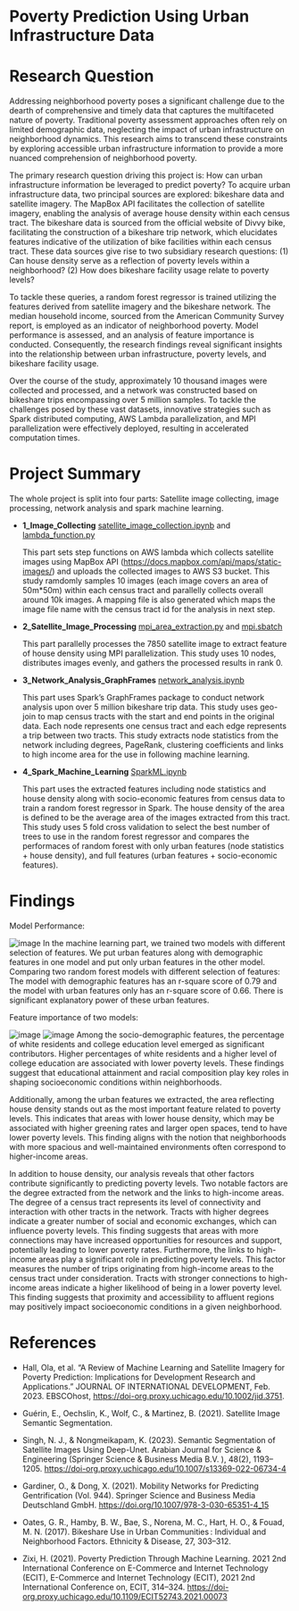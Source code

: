 # Poverty Prediction Using Urban Infrastructure Data

# Research Question
Addressing neighborhood poverty poses a significant challenge due to the dearth of comprehensive and timely data that captures the multifaceted nature of poverty. Traditional poverty assessment approaches often rely on limited demographic data, neglecting the impact of urban infrastructure on neighborhood dynamics. This research aims to transcend these constraints by exploring accessible urban infrastructure information to provide a more nuanced comprehension of neighborhood poverty.

The primary research question driving this project is: How can urban infrastructure information be leveraged to predict poverty? To acquire urban infrastructure data, two principal sources are explored: bikeshare data and satellite imagery. The MapBox API facilitates the collection of satellite imagery, enabling the analysis of average house density within each census tract. The bikeshare data is sourced from the official website of Divvy bike, facilitating the construction of a bikeshare trip network, which elucidates features indicative of the utilization of bike facilities within each census tract. These data sources give rise to two subsidiary research questions: (1) Can house density serve as a reflection of poverty levels within a neighborhood? (2) How does bikeshare facility usage relate to poverty levels?

To tackle these queries, a random forest regressor is trained utilizing the features derived from satellite imagery and the bikeshare network. The median household income, sourced from the American Community Survey report, is employed as an indicator of neighborhood poverty. Model performance is assessed, and an analysis of feature importance is conducted. Consequently, the research findings reveal significant insights into the relationship between urban infrastructure, poverty levels, and bikeshare facility usage.

Over the course of the study, approximately 10 thousand images were collected and processed, and a network was constructed based on bikeshare trips encompassing over 5 million samples. To tackle the challenges posed by these vast datasets, innovative strategies such as Spark distributed computing, AWS Lambda parallelization, and MPI parallelization were effectively deployed, resulting in accelerated computation times.

# Project Summary
The whole project is split into four parts: Satellite image collecting, image processing, network analysis and spark machine learning.

- **1_Image_Collecting** [satellite_image_collection.ipynb](https://github.com/macs30123-s23/final-project-urban_explorer/blob/main/1_Image_Collecting/satellite_image_collection.ipynb) and [lambda_function.py](https://github.com/macs30123-s23/final-project-urban_explorer/blob/main/1_Image_Collecting/lambda_function.py)
    
    This part sets step functions on AWS lambda which collects satellite images using MapBox API (https://docs.mapbox.com/api/maps/static-images/) and uploads the collected images to AWS S3 bucket. This study ramdomly samples 10 images (each image covers an area of 50m*50m) within each census tract and parallelly collects overall around 10k images. A mapping file is also generated which maps the image file name with the census tract id for the analysis in next step.

- **2_Satellite_Image_Processing** [mpi_area_extraction.py](https://github.com/macs30123-s23/final-project-urban_explorer/blob/main/2_Satellite_Image_Processing/mpi_area_extraction.py) and [mpi.sbatch](https://github.com/macs30123-s23/final-project-urban_explorer/blob/main/2_Satellite_Image_Processing/mpi.sbatch)

    This part parallelly processes the 7850 satellite image to extract feature of house density using MPI parallelization. This study uses 10 nodes, distributes images evenly, and gathers the processed results in rank 0.

- **3_Network_Analysis_GraphFrames** [network_analysis.ipynb](https://github.com/macs30123-s23/final-project-urban_explorer/blob/main/3_Network_Analysis_GraphFrames/network_analysis.ipynb)

    This part uses Spark’s GraphFrames package to conduct network analysis upon over 5 million bikeshare trip data. This study uses geo-join to map census tracts with the start and end points in the original data. Each node represents one census tract and each edge represents a trip between two tracts. This study extracts node statistics from the network including degrees, PageRank, clustering coefficients and links to high income area for the use in following machine learning. 

- **4_Spark_Machine_Learning** [SparkML.ipynb](https://github.com/macs30123-s23/final-project-urban_explorer/blob/main/4_Spark_Machine_Learning/sparkML.ipynb)

    This part uses the extracted features including node statistics and house density along with socio-economic features from census data to train a random forest regressor in Spark. The house density of the area is defined to be the average area of the images extracted from this tract. This study uses 5 fold cross validation to select the best number of trees to use in the random forest regressor and compares the performaces of random forest with only urban features (node statistics + house density), and full features (urban features + socio-economic features).

# Findings
Model Performance:

![image](https://github.com/macs30123-s23/final-project-urban_explorer/blob/main/Findings/model%20performance.png)
In the machine learning part, we trained two models with different selection of features. We put urban features along with demographic features in one model and put only urban features in the other model. Comparing two random forest models with different selection of features:
The model with demographic features has an r-square score of 0.79 and the model with urban features only has an r-square score of 0.66. There is significant explanatory power of these urban features.

Feature importance of two models:

![image](https://github.com/macs30123-s23/final-project-urban_explorer/blob/main/Findings/RF_importance_full.png)
![image](https://github.com/macs30123-s23/final-project-urban_explorer/blob/main/Findings/RF_importance_urban.png)
Among the socio-demographic features, the percentage of white residents and college education level emerged as significant contributors. Higher percentages of white residents and a higher level of college education are associated with lower poverty levels. These findings suggest that educational attainment and racial composition play key roles in shaping socioeconomic conditions within neighborhoods.

Additionally, among the urban features we extracted, the area reflecting house density stands out as the most important feature related to poverty levels. This indicates that areas with lower house density, which may be associated with higher greening rates and larger open spaces, tend to have lower poverty levels. This finding aligns with the notion that neighborhoods with more spacious and well-maintained environments often correspond to higher-income areas.

In addition to house density, our analysis reveals that other factors contribute significantly to predicting poverty levels. Two notable factors are the degree extracted from the network and the links to high-income areas. The degree of a census tract represents its level of connectivity and interaction with other tracts in the network. Tracts with higher degrees indicate a greater number of social and economic exchanges, which can influence poverty levels. This finding suggests that areas with more connections may have increased opportunities for resources and support, potentially leading to lower poverty rates. Furthermore, the links to high-income areas play a significant role in predicting poverty levels. This factor measures the number of trips originating from high-income areas to the census tract under consideration. Tracts with stronger connections to high-income areas indicate a higher likelihood of being in a lower poverty level. This finding suggests that proximity and accessibility to affluent regions may positively impact socioeconomic conditions in a given neighborhood.

# References
- Hall, Ola, et al. “A Review of Machine Learning and Satellite Imagery for Poverty Prediction: Implications for Development Research and Applications.” JOURNAL OF INTERNATIONAL DEVELOPMENT, Feb. 2023. EBSCOhost, https://doi-org.proxy.uchicago.edu/10.1002/jid.3751.

- Guérin, E., Oechslin, K., Wolf, C., & Martinez, B. (2021). Satellite Image Semantic Segmentation.

- Singh, N. J., & Nongmeikapam, K. (2023). Semantic Segmentation of Satellite Images Using Deep-Unet. Arabian Journal for Science & Engineering (Springer Science & Business Media B.V. ), 48(2), 1193–1205. https://doi-org.proxy.uchicago.edu/10.1007/s13369-022-06734-4

- Gardiner, O., & Dong, X. (2021). Mobility Networks for Predicting Gentrification (Vol. 944). Springer Science and Business Media Deutschland GmbH. https://doi.org/10.1007/978-3-030-65351-4_15

- Oates, G. R., Hamby, B. W., Bae, S., Norena, M. C., Hart, H. O., & Fouad, M. N. (2017). Bikeshare Use in Urban Communities : Individual and Neighborhood Factors. Ethnicity & Disease, 27, 303–312.

- Zixi, H. (2021). Poverty Prediction Through Machine Learning. 2021 2nd International Conference on E-Commerce and Internet Technology (ECIT), E-Commerce and Internet Technology (ECIT), 2021 2nd International Conference on, ECIT, 314–324. https://doi-org.proxy.uchicago.edu/10.1109/ECIT52743.2021.00073
